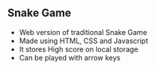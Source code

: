 ## Snake Game

* Web version of traditional Snake Game
*  Made using HTML, CSS and Javascript
*  It stores High score on local storage
*  Can be played with arrow keys 
